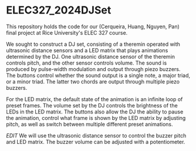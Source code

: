 # ELEC327_2024DJSet
This repository holds the code for our (Cerqueira, Huang, Nguyen, Pan) final project at Rice University's ELEC 327 course. 

We sought to construct a DJ set, consisting of a theremin operated with ultrasonic distance sensors and a LED matrix that plays animations determined by the DJ. One ultrasonic distance sensor of the theremin controls pitch, and the other sensor controls volume. The sound is produced by pulse-width modulation and output through piezo buzzers. The buttons control whether the sound output is a single note, a major triad, or a minor triad. The latter two chords are output through multiple piezo buzzers.

For the LED matrix, the default state of the animation is an infinite loop of preset frames. The volume set by the DJ controls the brightness of the LEDs in the LED matrix. The buttons also allow the DJ the ability to pause the animation, control what frame is shown by the LED matrix by adjusting pitch, as well as switch between multiple different preset animations.

*EDIT* We will use the ultrasonic distance sensor to control the buzzer pitch and LED matrix. The buzzer volume can be adjusted with a potentiometer. 
